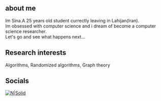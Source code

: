 ## about me
Im Sina.A 25 years old student currectly leaving in Lahijan(Iran).<br />
Im obsessed with computer science and i dream of become a computer science researcher.<br />
Let's go and see what happens next...


## Research interests
Algorithms, Randomized algorithms, Graph theory


## Socials
[![N|Solid](https://cldup.com/dTxpPi9lDf.thumb.png)](https://nodesource.com/products/nsolid)
